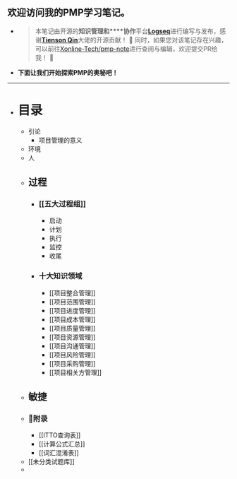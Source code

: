 ## 欢迎访问我的PMP学习笔记。
- > 本笔记由开源的**知识管理和****协作**平台[**Logseq**](https://www.logseq.com)进行编写与发布，感谢[**Tienson Qin**](https://github.com/tiensonqin)大佬的开源贡献！ 🥰
  同时，如果您对该笔记存在兴趣，可以前往[Xonline-Tech/pmp-note](https://github.com/Xonline-Tech/pmp-note.git)进行查阅与编辑，欢迎提交PR给我！ 🎊
- **下面让我们开始探索PMP的奥秘吧！**
- ---
- # 目录
	- 引论
		- 项目管理的意义
	- 环境
	- 人
	- ## 过程
		- ### [[五大过程组]]
			- 启动
			- 计划
			- 执行
			- 监控
			- 收尾
		- ### 十大知识领域
			- [[项目整合管理]]
			- [[项目范围管理]]
			- [[项目进度管理]]
			- [[项目成本管理]]
			- [[项目质量管理]]
			- [[项目资源管理]]
			- [[项目沟通管理]]
			- [[项目风险管理]]
			- [[项目采购管理]]
			- [[项目相关方管理]]
	- ## 敏捷
	- ### 📖附录
		- [[ITTO查询表]]
		- [[计算公式汇总]]
		- [[词汇混淆表]]
	- [[未分类试题库]]
	-